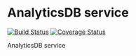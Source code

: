 AnalyticsDB service
=====
[![Build Status](https://travis-ci.org/lecle/analyticsdbservice.svg?branch=master)](https://travis-ci.org/lecle/analyticsdbservice)
[![Coverage Status](https://coveralls.io/repos/lecle/analyticsdbservice/badge.svg?branch=master)](https://coveralls.io/r/lecle/analyticsdbservice?branch=master)

AnalyticsDB service
